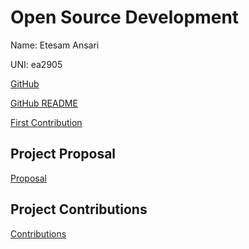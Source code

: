 # Open Source Development

Name: Etesam Ansari

UNI: ea2905

[GitHub](https://github.com/etesam913)

[GitHub README](https://github.com/Etesam913/etesam913/blob/master/README.md)

[First Contribution](https://github.com/pmndrs/jotai/pull/1810)

## Project Proposal

[Proposal](../projects/javascript/custoplayer.md)

## Project Contributions

[Contributions](../projects/javascript/jotai.md)
